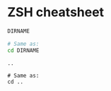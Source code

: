 # ZSH cheatsheet

```sh
DIRNAME

# Same as:
cd DIRNAME
```

```
..

# Same as:
cd ..
```
<!--stackedit_data:
eyJoaXN0b3J5IjpbMTk4MDYzOTU1XX0=
-->
